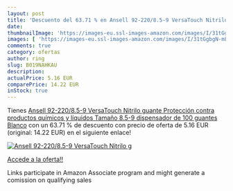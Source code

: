 ```yaml
---
layout: post
title: 'Descuento del 63.71 % en Ansell 92-220/8.5-9 VersaTouch Nitrilo g'
date: 
thumbnailImage: 'https://images-eu.ssl-images-amazon.com/images/I/31tGgbgN-mL._SL200_.jpg'
images: [ 'https://images-eu.ssl-images-amazon.com/images/I/31tGgbgN-mL._SL200_.jpg' ]
comments: true
category: ofertas
author: ring
slug: B019NAHKAU
description:
actualPrice: 5.16 EUR
comparePrice: 14.22 EUR
inStock: true
---
```


Tienes [Ansell 92-220/8.5-9 VersaTouch Nitrilo guante  Protección contra productos químicos y líquidos  Tamaño 8.5-9  dispensador de 100 guantes  Blanco](https://www.amazon.es/dp/B019NAHKAU/?tag=tolees-21) con un 63.71 % de descuento con precio de oferta de 5.16 EUR (original: 14.22 EUR) en el siguiente enlace!

[![Ansell 92-220/8.5-9 VersaTouch Nitrilo g](https://images-eu.ssl-images-amazon.com/images/I/31tGgbgN-mL._SL200_.jpg)](https://www.amazon.es/dp/B019NAHKAU/?tag=tolees-21)

[Accede a la oferta!!](https://www.amazon.es/dp/B019NAHKAU/?tag=tolees-21)

Links participate in Amazon Associate program and might generate a comission on qualifying sales


